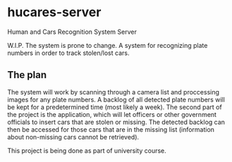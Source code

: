 # hucares-server
Human and Cars Recognition System Server

W.I.P. The system is prone to change.
A system for recognizing plate numbers in order to track stolen/lost cars.

## The plan
The system will work by scanning through a camera list and proccessing images for any plate numbers. A backlog of all detected plate numbers will be kept for a predetermined time (most likely a week).
The second part of the project is the application, which will let officers or other government officials to insert cars that are stolen or missing. The detected backlog can then be accessed for those cars that are in the missing list (information about non-missing cars cannot be retrieved).

This project is being done as part of university course.
